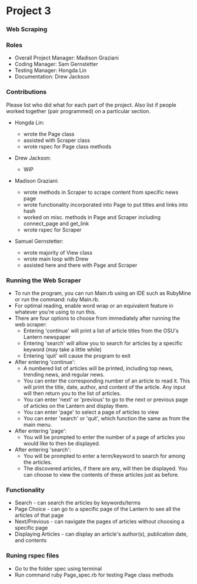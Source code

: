 # Project 3
### Web Scraping

### Roles
* Overall Project Manager: Madison Graziani
* Coding Manager: Sam Gernstetter
* Testing Manager: Hongda Lin
* Documentation: Drew Jackson

### Contributions
Please list who did what for each part of the project.
Also list if people worked together (pair programmed) on a particular section.

* Hongda Lin: 
  * wrote the Page class
  * assisted with Scraper class
  * wrote rspec for Page class methods
          
* Drew Jackson: 
  * WIP
            
* Madison Graziani: 
  * wrote methods in Scraper to scrape content from specific news page
  * wrote functionality incorporated into Page to put titles and links into hash
  * worked on misc. methods in Page and Scraper including connect_page and get_link
  * wrote rspec for Scraper
                   
* Samuel Gernstetter: 
  * wrote majority of View class
  * wrote main loop with Drew
  * assisted here and there with Page and Scraper

### Running the Web Scraper
  * To run the program, you can run Main.rb using an IDE such as RubyMine or run the command: ruby Main.rb.
  * For optimal reading, enable word wrap or an equivalent feature in whatever you're using to run this.
  * There are four options to choose from immediately after running the web scraper:
    * Entering 'continue' will print a list of article titles from the OSU's Lantern newspaper
    * Entering 'search' will allow you to search for articles by a specific keyword (may take a little while)
    * Entering 'quit' will cause the program to exit
  * After entering 'continue':
    * A numbered list of articles will be printed, including top news, trending news, and regular news.
    * You can enter the corresponding number of an article to read it. This will print the title, date, author, and content of the article. Any input will then return you to the list of articles.
    * You can enter 'next' or 'previous' to go to the next or previous page of articles on the Lantern and display them.
    * You can enter 'page' to select a page of articles to view
    * You can enter 'search' or 'quit', which function the same as from the main menu.
  * After entering 'page':
    * You will be prompted to enter the number of a page of articles you would like to then be displayed.
  * After entering 'search':
    * You will be prompted to enter a term/keyword to search for among the articles.
    * The discovered articles, if there are any, will then be displayed. You can choose to view the contents of these articles just as before.

### Functionality
  * Search - can search the articles by keywords/terms
  * Page Choice - can go to a specific page of the Lantern to see all the articles of that page
  * Next/Previous - can navigate the pages of articles without choosing a specific page
  * Displaying Articles - can display an article's author(s), publication date, and contents

### Runing rspec files
  * Go to the folder spec using terminal
  * Run command ruby Page_spec.rb for testing Page class methods

